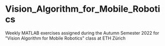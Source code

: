 # Vision_Algorithm_for_Mobile_Robotics
Weekly MATLAB exercises assigned during the Autumn Semester 2022 for "Vision Algorithm for Mobile Robotics" class at ETH Zürich 
